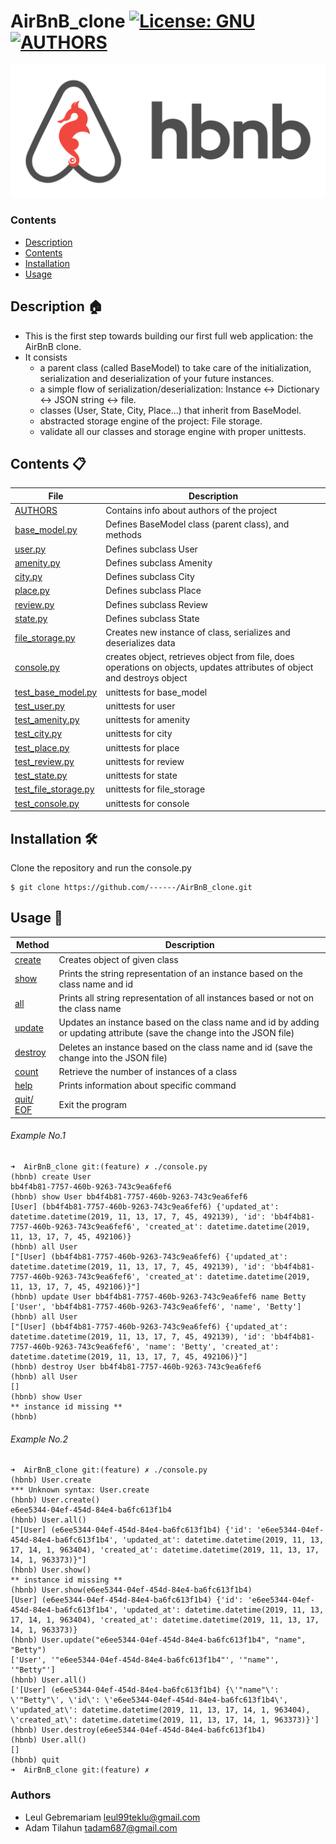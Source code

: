 # AirBnB_clone [![License: GNU](https://img.shields.io/badge/License-GNU-yellow.svg)](https://github.com/leul99teklu/AirBnB_clone/blob/main/LICENSE)  [![AUTHORS](https://img.shields.io/badge/AUTHORS-blue.svg)](https://github.com/leul99teklu/AirBnB_clone/blob/main/AUTHORS)
![HBnB Logo](./image/hbnb_logo.png)


### Contents

- [Description](#Description)
- [Contents](#FileContents)
- [Installation](#Installation)
- [Usage](#Usage)

## Description :house:
* This is the first step towards building our first full web application: the AirBnB clone.
* It consists
	- a parent class (called BaseModel) to take care of the initialization, serialization and deserialization of your future instances.
	- a simple flow of serialization/deserialization: Instance <-> Dictionary <-> JSON string <-> file.
	- classes (User, State, City, Place…) that inherit from BaseModel. 
	- abstracted storage engine of the project: File storage.
	- validate all our classes and storage engine with proper unittests. 

## Contents :clipboard:

|   **File**   |   **Description**   |
| -------------- | --------------------- |
|[AUTHORS](./AUTHORS) | Contains info about authors of the project |
|[base_model.py](./models/base_model.py) | Defines BaseModel class (parent class), and methods |
|[user.py](./models/user.py) | Defines subclass User |
|[amenity.py](./models/amenity.py) | Defines subclass Amenity |
|[city.py](./models/city.py)| Defines subclass City |
|[place.py](./models/place.py)| Defines subclass Place |
|[review.py](./models/review.py) | Defines subclass Review |
|[state.py](./models/state.py) | Defines subclass State |
|[file_storage.py](./models/engine/file_storage.py) | Creates new instance of class, serializes and deserializes data |
|[console.py](./console.py) | creates object, retrieves object from file, does operations on objects, updates attributes of object and destroys object |
|[test_base_model.py](./tests/test_models/test_base_model.py) | unittests for base_model |
|[test_user.py](./tests/test_models/test_user.py) | unittests for user |
|[test_amenity.py](./tests/test_models/test_amenity.py) | unittests for amenity |
|[test_city.py](./tests/test_models/test_city.py) | unittests for city |
|[test_place.py](./tests/test_models/test_place.py) | unittests for place |
|[test_review.py](./tests/test_models/test_review.py) | unittests for review |
|[test_state.py](./tests/test_models/test_state.py) | unittests for state |
|[test_file_storage.py](./tests/test_models/test_engine/test_file_storage.py) | unittests for file_storage |
|[test_console.py](./tests/test_console.py) | unittests for console |


## Installation :hammer_and_wrench:
Clone the repository and run the console.py
```
$ git clone https://github.com/------/AirBnB_clone.git
```

## Usage :wrench:

|   **Method**   |   **Description**   |
| -------------- | --------------------- |
|[create](./console.py) | Creates object of given class |
|[show](./console.py) | Prints the string representation of an instance based on the class name and id |
|[all](./console.py) | Prints all string representation of all instances based or not on the class name |
|[update](./console.py) | Updates an instance based on the class name and id by adding or updating attribute (save the change into the JSON file) |
|[destroy](./console.py)| Deletes an instance based on the class name and id (save the change into the JSON file) |
|[count](./console.py)| Retrieve the number of instances of a class |
|[help](./console.py)| Prints information about specific command |
|[quit/ EOF](./console.py)| Exit the program |


###### Example No.1

```
➜  AirBnB_clone git:(feature) ✗ ./console.py
(hbnb) create User
bb4f4b81-7757-460b-9263-743c9ea6fef6
(hbnb) show User bb4f4b81-7757-460b-9263-743c9ea6fef6
[User] (bb4f4b81-7757-460b-9263-743c9ea6fef6) {'updated_at': datetime.datetime(2019, 11, 13, 17, 7, 45, 492139), 'id': 'bb4f4b81-7757-460b-9263-743c9ea6fef6', 'created_at': datetime.datetime(2019, 11, 13, 17, 7, 45, 492106)}
(hbnb) all User
["[User] (bb4f4b81-7757-460b-9263-743c9ea6fef6) {'updated_at': datetime.datetime(2019, 11, 13, 17, 7, 45, 492139), 'id': 'bb4f4b81-7757-460b-9263-743c9ea6fef6', 'created_at': datetime.datetime(2019, 11, 13, 17, 7, 45, 492106)}"]
(hbnb) update User bb4f4b81-7757-460b-9263-743c9ea6fef6 name Betty
['User', 'bb4f4b81-7757-460b-9263-743c9ea6fef6', 'name', 'Betty']
(hbnb) all User
["[User] (bb4f4b81-7757-460b-9263-743c9ea6fef6) {'updated_at': datetime.datetime(2019, 11, 13, 17, 7, 45, 492139), 'id': 'bb4f4b81-7757-460b-9263-743c9ea6fef6', 'name': 'Betty', 'created_at': datetime.datetime(2019, 11, 13, 17, 7, 45, 492106)}"]
(hbnb) destroy User bb4f4b81-7757-460b-9263-743c9ea6fef6
(hbnb) all User
[]
(hbnb) show User
** instance id missing **
(hbnb)

```

###### Example No.2

```
➜  AirBnB_clone git:(feature) ✗ ./console.py
(hbnb) User.create
*** Unknown syntax: User.create
(hbnb) User.create()
e6ee5344-04ef-454d-84e4-ba6fc613f1b4
(hbnb) User.all()
["[User] (e6ee5344-04ef-454d-84e4-ba6fc613f1b4) {'id': 'e6ee5344-04ef-454d-84e4-ba6fc613f1b4', 'updated_at': datetime.datetime(2019, 11, 13, 17, 14, 1, 963404), 'created_at': datetime.datetime(2019, 11, 13, 17, 14, 1, 963373)}"]
(hbnb) User.show()
** instance id missing **
(hbnb) User.show(e6ee5344-04ef-454d-84e4-ba6fc613f1b4)
[User] (e6ee5344-04ef-454d-84e4-ba6fc613f1b4) {'id': 'e6ee5344-04ef-454d-84e4-ba6fc613f1b4', 'updated_at': datetime.datetime(2019, 11, 13, 17, 14, 1, 963404), 'created_at': datetime.datetime(2019, 11, 13, 17, 14, 1, 963373)}
(hbnb) User.update("e6ee5344-04ef-454d-84e4-ba6fc613f1b4", "name", "Betty")
['User', '"e6ee5344-04ef-454d-84e4-ba6fc613f1b4"', '"name"', '"Betty"']
(hbnb) User.all()
['[User] (e6ee5344-04ef-454d-84e4-ba6fc613f1b4) {\'"name"\': \'"Betty"\', \'id\': \'e6ee5344-04ef-454d-84e4-ba6fc613f1b4\', \'updated_at\': datetime.datetime(2019, 11, 13, 17, 14, 1, 963404), \'created_at\': datetime.datetime(2019, 11, 13, 17, 14, 1, 963373)}']
(hbnb) User.destroy(e6ee5344-04ef-454d-84e4-ba6fc613f1b4)
(hbnb) User.all()
[]
(hbnb) quit
➜  AirBnB_clone git:(feature) ✗

```
### Authors
* Leul Gebremariam <leul99teklu@gmail.com>
* Adam Tilahun <tadam687@gmail.com>
